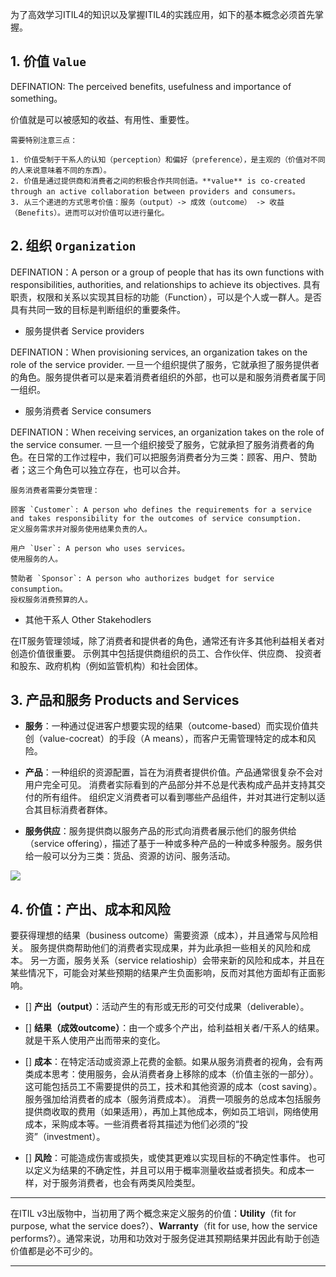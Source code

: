 为了高效学习ITIL4的知识以及掌握ITIL4的实践应用，如下的基本概念必须首先掌握。

## 1. 价值 `Value`

DEFINATION: The perceived benefits, usefulness and importance of something。

价值就是可以被感知的收益、有用性、重要性。

```
需要特别注意三点：

1. 价值受制于干系人的认知（perception）和偏好（preference），是主观的（价值对不同的人来说意味着不同的东西）。
2. 价值是通过提供商和消费者之间的积极合作共同创造。**value** is co-created through an active collaboration between providers and consumers。
3. 从三个递进的方式思考价值：服务（output）-> 成效（outcome） -> 收益（Benefits）。进而可以对价值可以进行量化。

```

## 2. 组织 `Organization`

DEFINATION：A person or a group of people that has its own functions with responsibilities, authorities, and relationships to achieve its objectives. 具有职责，权限和关系以实现其目标的功能（Function），可以是个人或一群人。是否具有共同一致的目标是判断组织的重要条件。

* 服务提供者 Service providers

DEFINATION：When provisioning services, an organization takes on the role of the service provider. 一旦一个组织提供了服务，它就承担了服务提供者的角色。服务提供者可以是来着消费者组织的外部，也可以是和服务消费者属于同一组织。

* 服务消费者 Service consumers

DEFINATION：When receiving services, an organization takes on the role of the service consumer. 一旦一个组织接受了服务，它就承担了服务消费者的角色。在日常的工作过程中，我们可以把服务消费者分为三类：顾客、用户、赞助者；这三个角色可以独立存在，也可以合并。

```
服务消费者需要分类管理：

顾客 `Customer`: A person who defines the requirements for a service and takes responsibility for the outcomes of service consumption. 
定义服务需求并对服务使用结果负责的人。

用户 `User`: A person who uses services。
使用服务的人。

赞助者 `Sponsor`: A person who authorizes budget for service consumption。
授权服务消费预算的人。

```
 
* 其他干系人 Other Stakehodlers

在IT服务管理领域，除了消费者和提供者的角色，通常还有许多其他利益相关者对创造价值很重要。 示例其中包括提供商组织的员工、合作伙伴、供应商、
投资者和股东、政府机构（例如监管机构）和社会团体。


## 3. 产品和服务 Products and Services

* **服务**：一种通过促进客户想要实现的结果（outcome-based）而实现价值共创（value-cocreat）的手段（A means），而客户无需管理特定的成本和风险。

* **产品**：一种组织的资源配置，旨在为消费者提供价值。产品通常很复杂不会对用户完全可见。 消费者实际看到的产品部分并不总是代表构成产品并支持其交付的所有组件。 组织定义消费者可以看到哪些产品组件，并对其进行定制以适合其目标消费者群体。

* **服务供应**：服务提供商以服务产品的形式向消费者展示他们的服务供给（service offering），描述了基于一种或多种产品的一种或多种服务。服务供给一般可以分为三类：货品、资源的访问、服务活动。

![](https://github.com/jiangxianlou/ITIL4/blob/master/Flash%20Card%20for%20ITIL4/Service%20offering.jpg?raw=ture)


## 4. 价值：产出、成本和风险

要获得理想的结果（business outcome）需要资源（成本），并且通常与风险相关。 服务提供商帮助他们的消费者实现成果，并为此承担一些相关的风险和成本。 另一方面，服务关系（service relatioship）会带来新的风险和成本，并且在某些情况下，可能会对某些预期的结果产生负面影响，反而对其他方面却有正面影响。

* [] **产出（output）**：活动产生的有形或无形的可交付成果（deliverable）。

* [] **结果（成效outcome）**：由一个或多个产出，给利益相关者/干系人的结果。就是干系人使用产出而带来的变化。

* [] **成本**：在特定活动或资源上花费的金额。如果从服务消费者的视角，会有两类成本思考：使用服务，会从消费者身上移除的成本（价值主张的一部分）。 这可能包括员工不需要提供的员工，技术和其他资源的成本（cost saving）。服务强加给消费者的成本（服务消费成本）。 消费一项服务的总成本包括服务提供商收取的费用（如果适用），再加上其他成本，例如员工培训，网络使用成本，采购成本等。一些消费者将其描述为他们必须的“投资”（investment）。

* [] **风险**：可能造成伤害或损失，或使其更难以实现目标的不确定性事件。 也可以定义为结果的不确定性，并且可以用于概率测量收益或者损失。和成本一样，对于服务消费者，也会有两类风险类型。

---

在ITIL v3出版物中，当初用了两个概念来定义服务的价值：**Utility**（fit for purpose, what the service does?）、**Warranty**（fit for use, how the service performs?）。通常来说，功用和功效对于服务促进其预期结果并因此有助于创造价值都是必不可少的。

---

